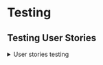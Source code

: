 
# Testing


## Testing User Stories

<details>
<summary>User stories testing</summary>

## User Stories Test Table

## User Stories Test Table

| EPIC                                 | ID   | User Story                                                                 | Check | Test Result                                                                                      |
| :----------------------------------- | ---- | :------------------------------------------------------------------------- | :---: | :----------------------------------------------------------------------------------------------- |
| **E-commerce Integration**           |      |                                                                           |       |                                                                                                 |
|                                     | 1.1  | As a user, I want to add products to a shopping cart and proceed to check out, so I can easily make purchases on the site. | [ ]   | Products can be added, viewed, removed, and adjusted in quantity.                             |
|                                     | 1.2  | As a user, I want to receive confirmation of my purchase via email and on-screen notifications, so I can verify my order. | [ ]   | Users receive an email confirmation after a successful purchase.                               |
|                                     | 1.3  | As a user, I want a streamlined checkout process, so I can complete my purchases efficiently.  | [ ]   | Users can review their orders and enter payment details easily.                                 |
| **User Experience Design**          |      |                                                                           |       |                                                                                                 |
|                                     | 2.1  | As a user, I want an accessible and intuitive website, so I can navigate and interact with the content seamlessly. | [ ]   | The front-end meets WCAG accessibility guidelines.                                             |
|                                     | 2.2  | As a user, I want a mobile-responsive design, so I can access the website on different devices. | [ ]   | The website layout adapts to various screen sizes (desktop, tablet, mobile).                   |
|                                     | 2.3  | As a user, I want to edit and view my profile information, so I can keep my account details up-to-date. | [ ]   | Users can access and modify their profile information easily.                                   |
|                                     | 2.4  | As a user, I want to create and manage a wishlist within my profile modal, so I can save products for future consideration. | [ ]   | Users can add products to their wishlist from product pages; the wishlist is accessible from the user profile modal. |
| **Search Engine Optimization**       |      |                                                                           |       |                                                                                                 |
|                                     | 3.1  | As a user, I want to find products quickly using search functionality, so I can locate items efficiently.  | [ ]   | Each page includes Meta Description tags and a sitemap; a search bar is available for accurate results. |
|                                     | 3.2  | As a user, I want a helpful 404 error page with navigation options, so I can find my way back to the main site if needed.  | [ ]   | A 404 error page includes links to the homepage and contact page.                              |
| **Authentication and Authorization**|      |                                                                           |       |                                                                                                 |
|                                     | 4.1  | As a user, I want to register and log in securely to access my account information.           | [ ]   | A secure authentication system is implemented for registration and login.                      |
|                                     | 4.2  | As an admin, I want to manage user roles effectively, so I can control access levels based on user roles.           | [ ]   | Role-based access control is implemented with restricted access for non-admin users.          |
|                                     | 4.3  | As a user, I want to see my login status clearly on every page.                               | [ ]   | A visual indicator of the current login state is displayed prominently.                        |
| **Marketing and Brand Reach**       |      |                                                                           |       |                                                                                                 |
|                                     | 5.1  | As a user, I want to subscribe to newsletters for updates and promotions.                     | [ ]   | A newsletter signup form is available with automated welcome emails upon subscription.        |
|                                     | 5.2  | As a user, I want to share products on social media easily to recommend them to friends.     | [ ]   | Social media sharing buttons are available on product pages.                                   |
| **E-commerce Fundamentals**          ||                                                                         ||                                                                                               |
|                                     ||6.1 As a business owner, I want to document the e-commerce model clearly for outlining the application’s purpose and user value.| [ ]   ||A detailed marketing plan is included in the README file explaining the e-commerce model and target audience.| 
| **Customer Support and Information Access**|      ||                                                                     ||                                                                                               |
|                                     ||7.1 As a user, I want to submit a contact form so that I can easily reach out for support or inquiries.|[ ]    ||A contact form is available on the About Page; it includes fields for name, email, subject, and message; form validation ensures that all required fields are completed before submission; users receive a confirmation message upon successful submission.| 
|                                     ||7.2 As a user, I want to view frequently asked questions in a modal so that I can find quick answers without leaving the About Page.|[ ]    ||A button or link to open the FAQ modal is prominently displayed on the About Page; the modal contains common questions with expandable answers; users can close the modal easily.| 
|                                     ||7.3 As a user, I want links to additional support resources within the FAQ modal so that I can find more detailed information if needed.|[ ]    ||Each FAQ entry includes links to relevant articles or resources for further assistance; users can navigate directly from within the modal.| 
</details>